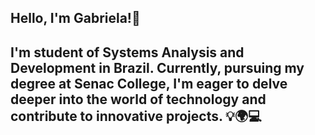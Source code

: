 
<h2> Hello,  I'm Gabriela!👋 <h2/>
I'm student of Systems Analysis and Development in Brazil. Currently, pursuing my degree at Senac College, I'm eager to delve deeper into the world of technology and contribute to innovative projects. 💡🌍💻
<!---
gabrielamaiia01/gabrielamaiia01 is a ✨ special ✨ repository because its `README.md` (this file) appears on your GitHub profile.
You can click the Preview link to take a look at your changes.
--->
